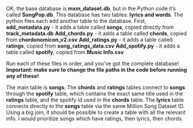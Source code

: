 OK, the base database is **mxm_dataset.db**, but in the Python code it’s called **SongPop.db**.
This database has two tables: **lyrics and words**.
The python files each add another table to the database.
First, **add_metadata.py** - it adds a table called **songs**, copied directly from **track_metadata.db**
**Add_chords.py** - it adds a table called **chords**, copied from **chordonomicon_v2.csv**
**Add_ratings.py** - it adds a table called **ratings**, copied from **song_ratings_data.csv**
**Add_spotify.py** - it adds a table called **spotify**, copied from **Music Info.csv**

Run each of these files in order, and you’ve got the complete database!
**Important: make sure to change the file paths in the code before running any of these!**

The main table is **songs**. The **chords** and **ratings** tables connect to **songs** through the **spotify** table, which contains the exact same title used in the **ratings** table, and the spotify id used in the **chords** table.
The **lyrics** table connects directly to the **songs** table via the same Million Song Dataset ID.
Using a big join, it should be possible to create a table with all the relevant info.
I would prioritize songs which have ratings, then lyrics, then chords.
